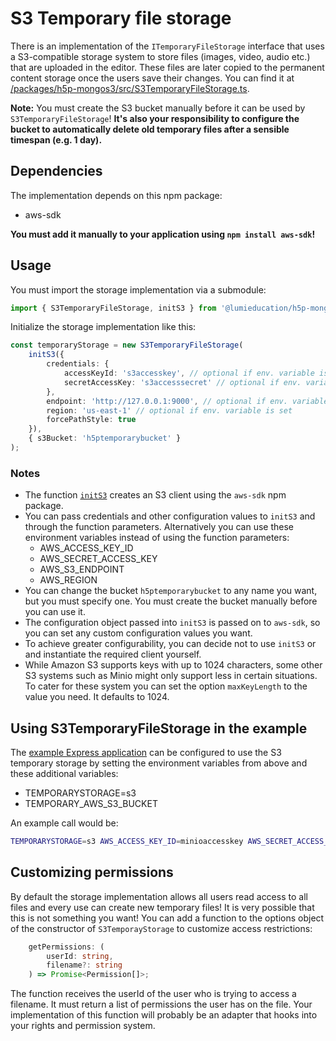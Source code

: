 # S3 Temporary file storage

There is an implementation of the `ITemporaryFileStorage` interface that uses a
S3-compatible storage system to store files (images, video, audio etc.) that are
uploaded in the editor. These files are later copied to the permanent content
storage once the users save their changes. You can find it at
[/packages/h5p-mongos3/src/S3TemporaryFileStorage.ts](/packages/h5p-mongos3/src/S3TemporaryFileStorage.ts).

**Note:** You must create the S3 bucket manually before it can be used by
`S3TemporaryFileStorage`! **It's also your responsibility to configure the
bucket to automatically delete old temporary files after a sensible timespan
(e.g. 1 day).**

## Dependencies

The implementation depends on this npm package:

* aws-sdk

**You must add it manually to your application using `npm install aws-sdk`!**

## Usage

You must import the storage implementation via a submodule:

```typescript
import { S3TemporaryFileStorage, initS3 } from '@lumieducation/h5p-mongos3';
```

Initialize the storage implementation like this:

```typescript
const temporaryStorage = new S3TemporaryFileStorage(
    initS3({
        credentials: {
            accessKeyId: 's3accesskey', // optional if env. variable is set
            secretAccessKey: 's3accesssecret' // optional if env. variable is set
        },
        endpoint: 'http://127.0.0.1:9000', // optional if env. variable is set
        region: 'us-east-1' // optional if env. variable is set
        forcePathStyle: true
    }),
    { s3Bucket: 'h5ptemporarybucket' }
);
```

### Notes

* The function [`initS3`](/packages/h5p-mongos3/src/initS3.ts) creates an S3 client using the `aws-sdk` npm package.
* You can pass credentials and other configuration values to `initS3` and through the function parameters. Alternatively you can use these environment variables instead of using the function parameters:
  * AWS_ACCESS_KEY_ID
  * AWS_SECRET_ACCESS_KEY
  * AWS_S3_ENDPOINT
  * AWS_REGION
* You can change the bucket `h5ptemporarybucket` to any name you want, but you  must specify one. You must create the bucket manually before you can use it.
* The configuration object passed into `initS3` is passed on to `aws-sdk`, so you can set any custom configuration values you want.
* To achieve greater configurability, you can decide not to use `initS3` or and instantiate the required client yourself.
* While Amazon S3 supports keys with up to 1024 characters, some other S3 systems such as Minio might only support less in certain situations. To cater for these system you can set the option `maxKeyLength` to the value you need. It defaults to 1024.

## Using S3TemporaryFileStorage in the example

The [example Express application](/packages/h5p-examples/src/express.ts) can be
configured to use the S3 temporary storage by setting the environment variables
from above and these additional variables:

* TEMPORARYSTORAGE=s3
* TEMPORARY_AWS_S3_BUCKET

An example call would be:

```bash
TEMPORARYSTORAGE=s3 AWS_ACCESS_KEY_ID=minioaccesskey AWS_SECRET_ACCESS_KEY=miniosecret AWS_S3_ENDPOINT="http://127.0.0.1:9000" TEMPORARY_AWS_S3_BUCKET=h5ptemporarybucket npm start
```

## Customizing permissions

By default the storage implementation allows all users read access to all files
and every use can create new temporary files! It is very possible that this is
not something you want! You can add a function to the options object of the
constructor of `S3TemporayStorage` to customize access restrictions:

```typescript
    getPermissions: (
        userId: string,
        filename?: string
    ) => Promise<Permission[]>;
```

The function receives the userId of the user who is trying to access a filename.
It must return a list of permissions the user has on the file. Your
implementation of this function will probably be an adapter that hooks into your
rights and permission system.
